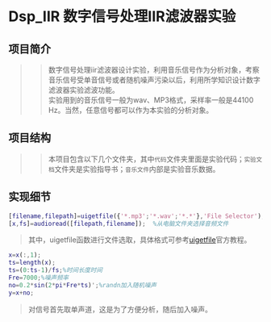 # Dsp_IIR 数字信号处理IIR滤波器实验<br>

## 项目简介<br>
>>数字信号处理iir滤波器设计实验，利用音乐信号作为分析对象，考察音乐信号受单音信号或者随机噪声污染以后，利用所学知识设计数字滤波器实验滤波功能。<br>
实验用到的音乐信号一般为wav、MP3格式，采样率一般是44100 Hz。当然，任意信号都可以作为本实验的分析对象。<br>

## 项目结构<br>
>>本项目包含以下几个文件夹，其中`代码`文件夹里面是实验代码；`实验文档`文件夹是实验指导书；`音乐文件`内部是实验音乐数据。<br>

## 实现细节<br>
```Matlab
[filename,filepath]=uigetfile({'*.mp3';'*.wav';'*.*'},'File Selector');
[x,fs]=audioread([filepath,filename]);  %从电脑文件夹选择音频文件
```
>其中，uigetfile函数进行文件选取，具体格式可参考[uigetfile](https://ww2.mathworks.cn/help/matlab/ref/uigetfile.html)官方教程。<br>

```matlab
x=x(:,1);
ts=length(x);
ts=(0:ts-1)/fs;%时间长度时间
Fre=7000;%噪声频率
no=0.2*sin(2*pi*Fre*ts)';%randn加入随机噪声
y=x+no;
```
>对信号首先取单声道，这是为了方便分析，随后加入噪声。

